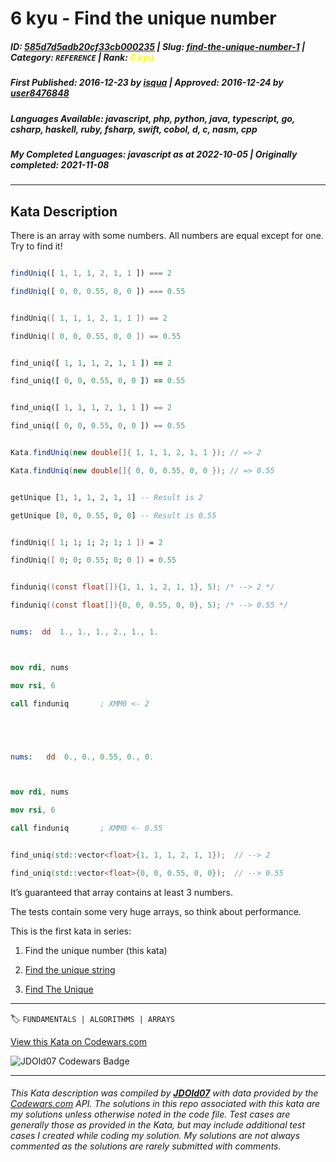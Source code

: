 # 6 kyu - Find the unique number

##### **ID**: [585d7d5adb20cf33cb000235](https://www.codewars.com/kata/585d7d5adb20cf33cb000235) | **Slug**: [find-the-unique-number-1](https://www.codewars.com/kata/585d7d5adb20cf33cb000235) | **Category**: `REFERENCE` | **Rank**: <span style="color:yellow">6 kyu</span>

##### **First Published**: 2016-12-23 ***by*** [isqua](https://www.codewars.com/users/isqua) | **Approved**: 2016-12-24 ***by*** [user8476848](https://www.codewars.com/users/user8476848)

##### **Languages Available**: javascript, php, python, java, typescript, go, csharp, haskell, ruby, fsharp, swift, cobol, d, c, nasm, cpp

##### **My Completed Languages**: javascript ***as at*** 2022-10-05 | **Originally completed**: 2021-11-08

---

## Kata Description


There is an array with some numbers. All numbers are equal except for one. Try to find it!



```javascript

findUniq([ 1, 1, 1, 2, 1, 1 ]) === 2

findUniq([ 0, 0, 0.55, 0, 0 ]) === 0.55

```



```swift

findUniq([ 1, 1, 1, 2, 1, 1 ]) == 2

findUniq([ 0, 0, 0.55, 0, 0 ]) == 0.55

```



```ruby

find_uniq([ 1, 1, 1, 2, 1, 1 ]) == 2

find_uniq([ 0, 0, 0.55, 0, 0 ]) == 0.55

```



```python

find_uniq([ 1, 1, 1, 2, 1, 1 ]) == 2

find_uniq([ 0, 0, 0.55, 0, 0 ]) == 0.55

```



```java

Kata.findUniq(new double[]{ 1, 1, 1, 2, 1, 1 }); // => 2

Kata.findUniq(new double[]{ 0, 0, 0.55, 0, 0 }); // => 0.55

```



```haskell

getUnique [1, 1, 1, 2, 1, 1] -- Result is 2

getUnique [0, 0, 0.55, 0, 0] -- Result is 0.55

```



```fsharp

findUniq([ 1; 1; 1; 2; 1; 1 ]) = 2

findUniq([ 0; 0; 0.55; 0; 0 ]) = 0.55

```



```c

finduniq((const float[]){1, 1, 1, 2, 1, 1}, 5); /* --> 2 */

finduniq((const float[]){0, 0, 0.55, 0, 0}, 5); /* --> 0.55 */

```

```nasm

nums:  dd  1., 1., 1., 2., 1., 1.



mov rdi, nums

mov rsi, 6

call finduniq       ; XMM0 <- 2





nums:   dd  0., 0., 0.55, 0., 0.



mov rdi, nums

mov rsi, 6

call finduniq       ; XMM0 <- 0.55

```

```cpp

find_uniq(std::vector<float>{1, 1, 1, 2, 1, 1});  // --> 2

find_uniq(std::vector<float>{0, 0, 0.55, 0, 0});  // --> 0.55

```



It’s guaranteed that array contains at least 3 numbers.



The tests contain some very huge arrays, so think about performance.



This is the first kata in series:



1. Find the unique number (this kata)

2. [Find the unique string](https://www.codewars.com/kata/585d8c8a28bc7403ea0000c3)

3. [Find The Unique](https://www.codewars.com/kata/5862e0db4f7ab47bed0000e5)



---


🏷 `FUNDAMENTALS | ALGORITHMS | ARRAYS`


[View this Kata on Codewars.com](https://www.codewars.com/kata/585d7d5adb20cf33cb000235)

![](https://www.codewars.com/users/jdold07/badges/large "JDOld07 Codewars Badge")

---

###### *This Kata description was compiled by [**JDOld07**](https://tpstech.dev) with data provided by the [Codewars.com](https://www.codewars.com) API.  The solutions in this repo associated with this kata are my solutions unless otherwise noted in the code file.  Test cases are generally those as provided in the Kata, but may include additional test cases I created while coding my solution.  My solutions are not always commented as the solutions are rarely submitted with comments.*
